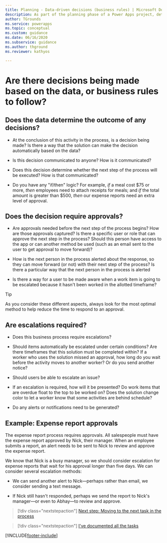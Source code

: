 ```yaml
---
title: Planning - Data-driven decisions (business rules) | Microsoft Docs
description: As part of the planning phase of a Power Apps project, determine what decisions are being made based on the data and what business rules need to be followed.
author: TGrounds
ms.service: powerapps
ms.topic: conceptual
ms.custom: guidance
ms.date: 06/16/2020
ms.subservice: guidance
ms.author: thground
ms.reviewer: kathyos

---
```


# Are there decisions being made based on the data, or business rules to follow?

## Does the data determine the outcome of any decisions?

- At the conclusion of this activity in the process, is a decision being made? Is
there a way that the solution can make the decision automatically based on the
data?

- Is this decision communicated to anyone? How is it communicated?

- Does this decision determine whether the next step of the process will be executed? How is that communicated?

- Do you have any "if/then" logic?
For example, *if* a meal cost \$75 or more, *then* employees need to attach
receipts for meals; and *if* the total amount is greater than \$500, *then* our
expense reports need an extra level of approval.

## Does the decision require approvals?

- Are approvals needed before the next step of the process begins? How are those
approvals captured? Is there a specific user or role that can approve the next
step in the process? Should this person have access to the app or can
another method be used (such as an email sent to the user to get approval
to move forward)?

- How is the next person in the process alerted about the response, so they can move
forward (or not) with their next step of the process? Is there a particular way
that the next person in the process is alerted

- Is there a way for a user
to be made aware when a work item is going to be escalated because it hasn't
been worked in the allotted timeframe?

> [!TIP]
> As you consider these different aspects, always look for the most optimal method
to help reduce the time to respond to an approval.

## Are escalations required?

- Does this business process require escalations?

- Should items automatically be escalated under certain conditions? Are there
timeframes that this solution must be completed within? If a worker who uses the
solution missed an approval, how long do you wait before the activity moves to
another worker? Or do you send another notice?

- Should users be able to escalate an issue?

- If an escalation is required, how will it be presented? Do work items that are
overdue float to the top to be worked on? Does the solution change color to let a
worker know that some activities are behind schedule?

- Do any alerts or notifications need to be generated?

## Example: Expense report approvals

The expense report process requires approvals. All salespeople must have the
expense report approved by Nick, their manager. When an employee submits a
report, an alert needs to be sent to Nick to review and approve the expense
report.

We know that Nick is a busy manager, so we should consider escalation for
expense reports that wait for his approval longer than five days. We can consider
several escalation methods:

- We can send another alert to Nick&mdash;perhaps rather than email, we consider
    sending a text message.

- If Nick still hasn't responded, perhaps we send the report to Nick's manager&mdash;or even to Abhay&mdash;to review and approve.

> [!div class="nextstepaction"]
> [Next step: Moving to the next task in the process](next-task.md)

> [!div class="nextstepaction"]
> [I've documented all the tasks](visually-map-process.md)


[!INCLUDE[footer-include](../../includes/footer-banner.md)]